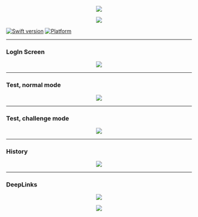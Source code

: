 <p align="center">
        <img src="https://monosnap.com/file/AhaqMW9iRTpptxn7yTAwZARXzoQ80C.png">
</p>

<p align="center">
        <img src="https://media.giphy.com/media/xUPGGMbHBcQJQRlLws/giphy.gif">
</p>

[![Swift version](https://img.shields.io/badge/swift-4.0-orange.svg?style=flat.svg)](https://img.shields.io/badge/swift-4.0-orange.svg?style=flat.svg)
[![Platform](https://img.shields.io/badge/platforms-iOS%2C%20WatchOS-lightgrey.svg)](https://img.shields.io/badge/platforms-iOS%2C%20WatchOS-lightgrey.svg)

---
### LogIn Screen
<p align="center">
        <img src="https://media.giphy.com/media/xUPGGyKWyepftFujTy/giphy.gif">
</p>

---
### Test, normal mode
<p align="center">
        <img src="https://media.giphy.com/media/xUPGGIjg5wTRz9Vj6o/giphy.gif">
</p>

---
### Test, challenge mode
<p align="center">
        <img src="https://media.giphy.com/media/3o8dFyuMFrrIT3Fw88/giphy.gif">
</p>

---
### History
<p align="center">
        <img src="https://media.giphy.com/media/xUn3CskO960aRSdko8/giphy.gif">
</p>

---
### DeepLinks
<p align="center">
        <img src="https://media.giphy.com/media/3ohzgRtDn4jmKxS3hS/giphy.gif">
</p>

<p align="center">
        <img src="https://media.giphy.com/media/3ohzh1nxANmWyvms0g/giphy.gif">
</p>


